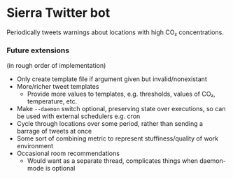 # Sierra Twitter bot
Periodically tweets warnings about locations with high CO₂ concentrations.

### Future extensions
(in rough order of implementation)
- Only create template file if argument given but invalid/nonexistant
- More/richer tweet templates
    - Provide more values to templates, e.g. thresholds, values of CO₂, temperature, etc. 
- Make `--daemon` switch optional, preserving state over executions, so can be used with external schedulers e.g. cron
- Cycle through locations over some period, rather than sending a barrage of tweets at once
- Some sort of combining metric to represent stuffiness/quality of work environment
- Occasional room recommendations
    - Would want as a separate thread, complicates things when daemon-mode is optional
